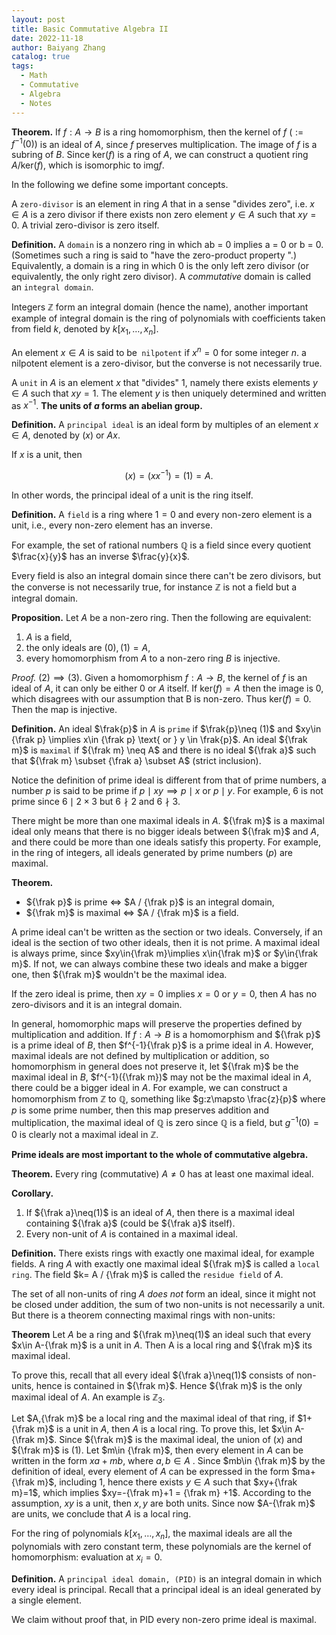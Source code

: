 ```yaml
---
layout: post
title: Basic Commutative Algebra II
date: 2022-11-18
author: Baiyang Zhang
catalog: true
tags:
  - Math
  - Commutative
  - Algebra
  - Notes
---
```


**Theorem.** If $f:A\to B$ is a ring homomorphism, then the kernel of $f$ ($:= f^{-1}(0)$) is an ideal of $A$, since $f$ preserves multiplication. The image of $f$ is a subring of $B$. Since $\text{ker}(f)$ is a ring of $A$, we can construct a quotient ring $A / \text{ker}(f)$, which is isomorphic to $\text{img} f$.

In the following we define some important concepts. 

A `zero-divisor` is an element in ring $A$ that in a sense "divides zero", i.e. $x\in A$ is a zero divisor if there exists non zero element $y\in A$ such that $xy=0$. A trivial zero-divisor is zero itself.

**Definition.** A `domain` is a nonzero ring in which ab = 0 implies a = 0 or b = 0. (Sometimes such a ring is said to "have the zero-product property ".) Equivalently, a domain is a ring in which 0 is the only left zero divisor (or equivalently, the only right zero divisor). A *commutative* domain is called an `integral domain`.

Integers $\mathbb{Z}$ form an integral domain (hence the name), another important example of integral domain is the ring of polynomials with coefficients taken from field $k$, denoted by $k[x_{1},\dots,x_{n}]$.

An element $x\in A$ is said to be` nilpotent` if $x^n = 0$ for some integer $n$. a nilpotent element is a zero-divisor, but the converse is not necessarily true. 

A `unit` in $A$ is an element $x$ that "divides" 1, namely there exists elements  $y\in A$ such that $xy=1$. The element $y$ is then uniquely determined and written as $x^{-1}$. **The units of $a$ forms an abelian group.** 

**Definition.** A `principal ideal` is an ideal form by multiples of an element $x\in A$, denoted by $(x)$ or $Ax$. 

If $x$ is a unit, then 

$$
(x) = (x x^{-1}) = (1) = A.
$$

In other words, the principal ideal of a unit is the ring itself. 

**Definition.** A `field` is a ring where $1 = 0$ and every non-zero element is a unit, i.e., every non-zero element has an inverse. 

For example, the set of rational numbers $\mathbb{Q}$ is a field since every quotient $\frac{x}{y}$ has an inverse $\frac{y}{x}$. 

Every field is also an integral domain since there can't be zero divisors, but the converse is not necessarily true, for instance $\mathbb{Z}$ is not a field but a integral domain.

**Proposition.** Let $A$ be a non-zero ring. Then the following are equivalent:
1. $A$ is a field,
2. the only ideals are $(0),(1)=A$,
3. every homomorphism from $A$ to a non-zero ring $B$ is injective. 

*Proof.*  $(2)\implies(3)$. Given a homomorphism $f: A\to B$, the kernel of $f$ is an ideal of $A$, it can only be either $0$ or $A$ itself. If $\text{ker}(f) = A$ then the image is 0, which disagrees with our assumption that B is non-zero. Thus $\text{ker}(f)=0$. Then the map is injective.

**Definition.** An ideal $\frak{p}$ in $A$ is `prime` if $\frak{p}\neq (1)$ and $xy\in {\frak p} \implies x\in {\frak p} \text{ or } y \in \frak{p}$. An ideal ${\frak m}$ is `maximal` if ${\frak m} \neq A$ and there is no ideal ${\frak a}$ such that ${\frak m} \subset {\frak a} \subset A$ (strict inclusion). 

Notice the definition of prime ideal is different from that of prime numbers, a number $p$ is said to be prime if $p \mid xy\implies p\mid x \text{ or } p\mid y$. For example, 6 is not prime since $6\mid 2\times 3$ but $6\nmid 2$ and $6\nmid 3$. 

There might be more than one maximal ideals in $A$. ${\frak m}$ is a maximal ideal only means that there is no bigger ideals between ${\frak m}$ and $A$, and there could be more than one ideals satisfy this property. For example, in the ring of integers, all ideals generated by prime numbers $(p)$ are maximal. 

**Theorem.**
- ${\frak p}$ is prime $\Leftrightarrow$  $A / {\frak p}$ is an integral domain,
- ${\frak m}$ is maximal $\Leftrightarrow$  $A / {\frak m}$ is a field.

A prime ideal can't be written as the section or two ideals. Conversely, if an ideal is the section of two other ideals, then it  is not prime. A maximal ideal is always prime, since $xy\in{\frak m}\implies x\in{\frak m}$ or $y\in{\frak m}$. If not, we can always combine these two ideals and make a bigger one, then ${\frak m}$ wouldn't be the maximal idea. 

If the zero ideal is prime, then $xy=0$ implies $x=0$ or $y=0$, then $A$ has no zero-divisors and it is an integral domain.

In general, homomorphic maps will preserve the properties defined by multiplication and addition. If $f:A\to B$ is a homomorphism and ${\frak p}$ is a prime ideal of $B$, then $f^{-1}{\frak p}$ is a prime ideal in $A$. However, maximal ideals are not defined by multiplication or addition, so homomorphism in general does not preserve it, let ${\frak m}$ be the maximal ideal in $B$, $f^{-1}({\frak m})$ may not be the maximal ideal in $A$, there could be a bigger ideal in $A$.  For example, we can construct a homomorphism from $\mathbb{Z}$ to $\mathbb{Q}$, something like $g:z\mapsto \frac{z}{p}$ where $p$ is some prime number, then this map preserves addition and multiplication, the maximal ideal of $\mathbb{Q}$ is zero since $\mathbb{Q}$ is a field, but $g^{-1}(0) =0$ is clearly not a maximal ideal in $\mathbb{Z}$.

**Prime ideals are most important to the whole of commutative algebra.** 

**Theorem.** Every ring (commutative) $A\neq {0}$ has at least one maximal ideal. 

**Corollary.** 
1. If ${\frak a}\neq(1)$ is an ideal of $A$, then there is a maximal ideal containing ${\frak a}$ (could be ${\frak a}$ itself). 
2. Every non-unit of $A$ is contained in a maximal ideal. 

**Definition.** There exists rings with exactly one maximal ideal, for example fields. A ring $A$ with exactly one maximal ideal ${\frak m}$ is called a `local ring`. The field $k= A / {\frak m}$ is called the `residue field` of $A$. 

The set of all non-units of ring $A$ *does not* form an ideal, since it might not be closed under addition, the sum of two non-units is not necessarily a unit. But there is a theorem connecting maximal rings with non-units:

**Theorem** Let $A$ be a ring and ${\frak m}\neq(1)$ an ideal such that every $x\in A-{\frak m}$ is a unit in $A$. Then A is a local ring and ${\frak m}$ its maximal ideal.

To prove this, recall that all every ideal ${\frak a}\neq(1)$ consists of non-units, hence is contained in ${\frak m}$. Hence ${\frak m}$ is the only maximal ideal of $A$. An example is $\mathbb{Z}_{3}$.

Let $A,{\frak m}$ be a local ring and the maximal ideal of that ring, if $1+{\frak m}$ is a unit in $A$, then $A$ is a local ring. To prove this, let $x\in A-{\frak m}$. Since ${\frak m}$ is the maximal ideal, the union of $(x)$ and ${\frak m}$ is $(1)$. Let $m\in {\frak m}$, then every element in $A$ can be written in the form $x a + m b$, where $a,b\in A$ . Since $mb\in {\frak m}$ by the definition of ideal, every element of $A$ can be expressed in the form $ma+{\frak m}$, including $1$, hence there exists $y\in A$ such that $xy+{\frak m}=1$, which implies $xy=-{\frak m}+1 = {\frak m} +1$. According to the assumption, $xy$ is a unit, then $x,y$ are both units. Since now $A-{\frak m}$ are units, we conclude that $A$ is a local ring. 

For the ring of polynomials $k[x_{1},\dots,x_{n}]$, the maximal ideals are all the polynomials with zero constant term, these polynomials are the kernel of homomorphism: evaluation at $x_{i}=0$.

**Definition.** A `principal ideal domain, (PID)` is an integral domain in which every ideal is principal. Recall that a principal ideal is an ideal generated by a single element. 

We claim without proof that, in PID every non-zero prime ideal is maximal.

